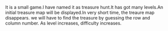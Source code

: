 It is a small game.I have named it as treasure hunt.It has got many levels.An initial treasure map will be displayed.In very short time, the treaure map disappears.
we will have to find the treasure by guessing the row and column number.
As level increases, difficulty increases.
